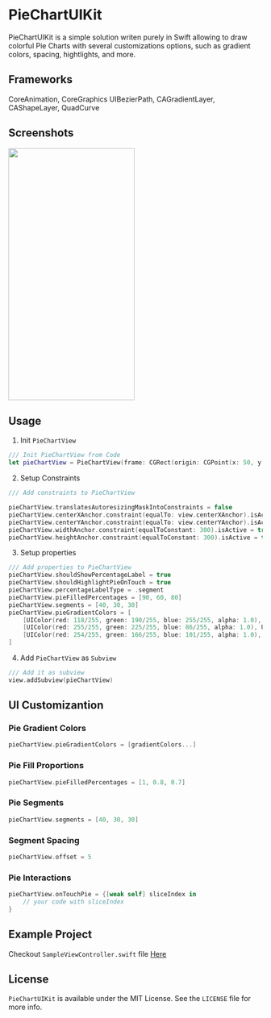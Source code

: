 # PieChartUIKit

PieChartUIKit is a simple solution writen purely in Swift allowing to draw colorful Pie Charts with several customizations options, such as gradient colors, spacing, hightlights, and more.

## Frameworks

CoreAnimation, CoreGraphics
UIBezierPath, CAGradientLayer, CAShapeLayer, QuadCurve

## Screenshots

<img src="https://github.com/phongngo0511/PieChartUIKit/SampleOutput.gif" width="250" height="500">

## Usage

1. Init `PieChartView`

```swift
/// Init PieChartView from Code
let pieChartView = PieChartView(frame: CGRect(origin: CGPoint(x: 50, y: 150), size: CGSize(width: 300, height: 300)))

```
2. Setup Constraints

```swift
/// Add constraints to PieChartView

pieChartView.translatesAutoresizingMaskIntoConstraints = false
pieChartView.centerXAnchor.constraint(equalTo: view.centerXAnchor).isActive = true
pieChartView.centerYAnchor.constraint(equalTo: view.centerYAnchor).isActive = true
pieChartView.widthAnchor.constraint(equalToConstant: 300).isActive = true
pieChartView.heightAnchor.constraint(equalToConstant: 300).isActive = true
```
3. Setup properties

```swift
/// Add properties to PieChartView
pieChartView.shouldShowPercentageLabel = true
pieChartView.shouldHighlightPieOnTouch = true
pieChartView.percentageLabelType = .segment
pieChartView.pieFilledPercentages = [90, 60, 80]
pieChartView.segments = [40, 30, 30]
pieChartView.pieGradientColors = [
    [UIColor(red: 118/255, green: 190/255, blue: 255/255, alpha: 1.0), UIColor(red: 136/255, green: 107/255, blue: 235/255, alpha: 1.0)],
    [UIColor(red: 255/255, green: 225/255, blue: 86/255, alpha: 1.0), UIColor(red: 254/255, green: 155/255, blue: 39/255, alpha: 1.0)],
    [UIColor(red: 254/255, green: 166/255, blue: 101/255, alpha: 1.0), UIColor(red: 255/255, green: 105/255, blue: 115/255, alpha: 1.0)]
]
```
4. Add `PieChartView` as `Subview`

```swift
/// Add it as subview
view.addSubview(pieChartView)
```

## UI Customizantion 

### Pie Gradient Colors
```swift
pieChartView.pieGradientColors = [gradientColors...]
```

### Pie Fill Proportions
```swift
pieChartView.pieFilledPercentages = [1, 0.8, 0.7]
```

### Pie Segments
```swift
pieChartView.segments = [40, 30, 30]
```

### Segment Spacing
```swift
pieChartView.offset = 5
```

### Pie Interactions
```swift
pieChartView.onTouchPie = {[weak self] sliceIndex in
    // your code with sliceIndex
}
```

## Example Project
Checkout `SampleViewController.swift` file [Here](https://github.com/phongngo511/PieChartUIKit/blob/main/PieChartUIKit/SampleViewController.swift)

## License
`PieChartUIKit` is available under the MIT License. See the `LICENSE` file for more info.
